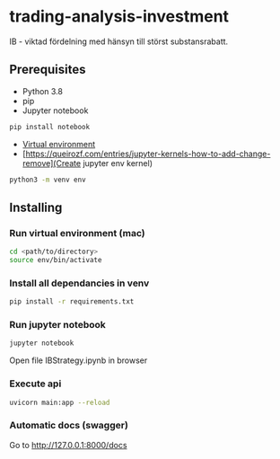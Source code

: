 # trading-analysis-investment
IB - viktad fördelning med hänsyn till störst substansrabatt. 

## Prerequisites
- Python 3.8
- pip
- Jupyter notebook
```sh
pip install notebook
```
-  [Virtual environment](https://docs.python.org/3/library/venv.html) 
-  [https://queirozf.com/entries/jupyter-kernels-how-to-add-change-remove](Create jupyter env kernel)
```sh
python3 -m venv env
```

## Installing
### Run virtual environment (mac)
```sh
cd <path/to/directory>
source env/bin/activate
```

### Install all dependancies in venv
```sh
pip install -r requirements.txt
```

### Run jupyter notebook
```sh
jupyter notebook
```
Open file IBStrategy.ipynb in browser

### Execute api
```sh
uvicorn main:app --reload
```

### Automatic docs (swagger)
Go to http://127.0.0.1:8000/docs